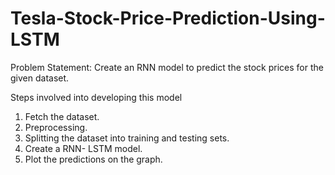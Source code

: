 # Tesla-Stock-Price-Prediction-Using-LSTM

Problem Statement: Create an RNN model to predict the stock prices for the given dataset.

Steps involved into developing this model

  1. Fetch the dataset.
  2. Preprocessing.
  3. Splitting the dataset into training and testing sets.
  4. Create a RNN- LSTM model.
  5. Plot the predictions on the graph.
